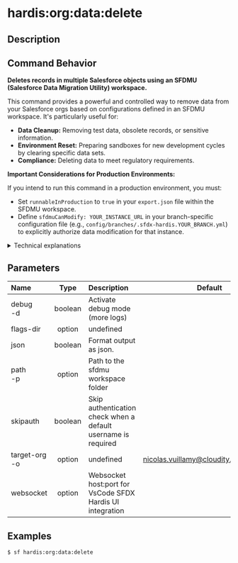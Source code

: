 <!-- This file has been generated with command 'sf hardis:doc:plugin:generate'. Please do not update it manually or it may be overwritten -->
# hardis:org:data:delete

## Description


## Command Behavior

**Deletes records in multiple Salesforce objects using an SFDMU (Salesforce Data Migration Utility) workspace.**

This command provides a powerful and controlled way to remove data from your Salesforce orgs based on configurations defined in an SFDMU workspace. It's particularly useful for:

- **Data Cleanup:** Removing test data, obsolete records, or sensitive information.
- **Environment Reset:** Preparing sandboxes for new development cycles by clearing specific data sets.
- **Compliance:** Deleting data to meet regulatory requirements.

**Important Considerations for Production Environments:**

If you intend to run this command in a production environment, you must:

- Set `runnableInProduction` to `true` in your `export.json` file within the SFDMU workspace.
- Define `sfdmuCanModify: YOUR_INSTANCE_URL` in your branch-specific configuration file (e.g., `config/branches/.sfdx-hardis.YOUR_BRANCH.yml`) to explicitly authorize data modification for that instance.

<details markdown="1">
<summary>Technical explanations</summary>

The command's technical implementation relies heavily on the SFDMU plugin:

- **SFDMU Integration:** It leverages the `sfdmu` plugin to perform the actual data deletion operations. The command acts as a wrapper, providing an assisted interface for SFDMU execution.
- **Workspace Selection:** If the SFDMU workspace path is not provided via the `--path` flag, it interactively prompts the user to select a data workspace using `selectDataWorkspace`.
- **Org Selection:** It ensures that a target Salesforce org is selected (either via the `--target-org` flag or through an interactive prompt using `promptOrgUsernameDefault`) to specify where the data deletion will occur.
- **`deleteData` Utility:** The core logic for executing the SFDMU deletion process is encapsulated within the `deleteData` utility function, which takes the SFDMU workspace path and the target username as arguments.
- **Environment Awareness:** It checks the `isCI` flag to determine whether to run in an interactive mode (prompting for user input) or a non-interactive mode (relying solely on command-line flags).
- **Required Plugin:** It explicitly lists `sfdmu` as a required plugin, ensuring that the necessary dependency is in place before execution.
</details>


## Parameters

| Name              |  Type   | Description                                                   |                Default                 | Required | Options |
|:------------------|:-------:|:--------------------------------------------------------------|:--------------------------------------:|:--------:|:-------:|
| debug<br/>-d      | boolean | Activate debug mode (more logs)                               |                                        |          |         |
| flags-dir         | option  | undefined                                                     |                                        |          |         |
| json              | boolean | Format output as json.                                        |                                        |          |         |
| path<br/>-p       | option  | Path to the sfdmu workspace folder                            |                                        |          |         |
| skipauth          | boolean | Skip authentication check when a default username is required |                                        |          |         |
| target-org<br/>-o | option  | undefined                                                     | nicolas.vuillamy@cloudity.com.playnico |          |         |
| websocket         | option  | Websocket host:port for VsCode SFDX Hardis UI integration     |                                        |          |         |

## Examples

```shell
$ sf hardis:org:data:delete
```


